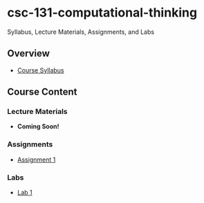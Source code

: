 # csc-131-computational-thinking
Syllabus, Lecture Materials, Assignments, and Labs

## Overview
 * [Course Syllabus](syllabus.md)

## Course Content

### Lecture Materials
 * **Coming Soon!**
### Assignments
 * [Assignment 1](https://github.com/SamBumgardner/csc-131-computational-thinking/tree/week-1-setup/assignments/assignment_1)
 
### Labs
 * [Lab 1](labs/lab_1.md)
